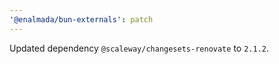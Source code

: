 ```yaml
---
'@enalmada/bun-externals': patch
---
```


Updated dependency `@scaleway/changesets-renovate` to `2.1.2`.
